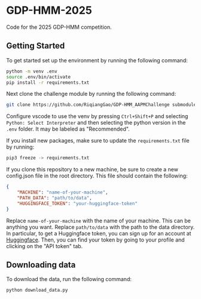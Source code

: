 # GDP-HMM-2025
Code for the 2025 GDP-HMM competition.

## Getting Started

To get started set up the environment by running the following command:
```bash
python -m venv .env
source .env/bin/activate
pip install -r requirements.txt
```

Next clone the challenge module by running the following command:
```bash
git clone https://github.com/RiqiangGao/GDP-HMM_AAPMChallenge submodules/challenge_repo
```

Configure vscode to use the venv by pressing `Ctrl+Shift+P` and selecting `Python: Select Interpreter` and then selecting the python version in the `.env` folder. It may be labeled as "Recommended".

If you install new packages, make sure to update the `requirements.txt` file by running:
```bash
pip3 freeze -> requirements.txt
```

If you clone this repository to a new machine, be sure to create a new config.json file in the root directory. This file should contain the following:
```json
{
    "MACHINE": "name-of-your-machine",
    "PATH_DATA": "path/to/data",
    "HUGGINGFACE_TOKEN": "your-huggingface-token"
}
```
Replace `name-of-your-machine` with the name of your machine. This can be anything you want. Replace `path/to/data` with the path to the data directory. In particular, to get a Huggingface token, you can sign up for an account at [Huggingface](https://huggingface.co/). Then, you can find your token by going to your profile and clicking on the "API token" tab.

## Downloading data

To download the data, run the following command:
```bash
python download_data.py
```
